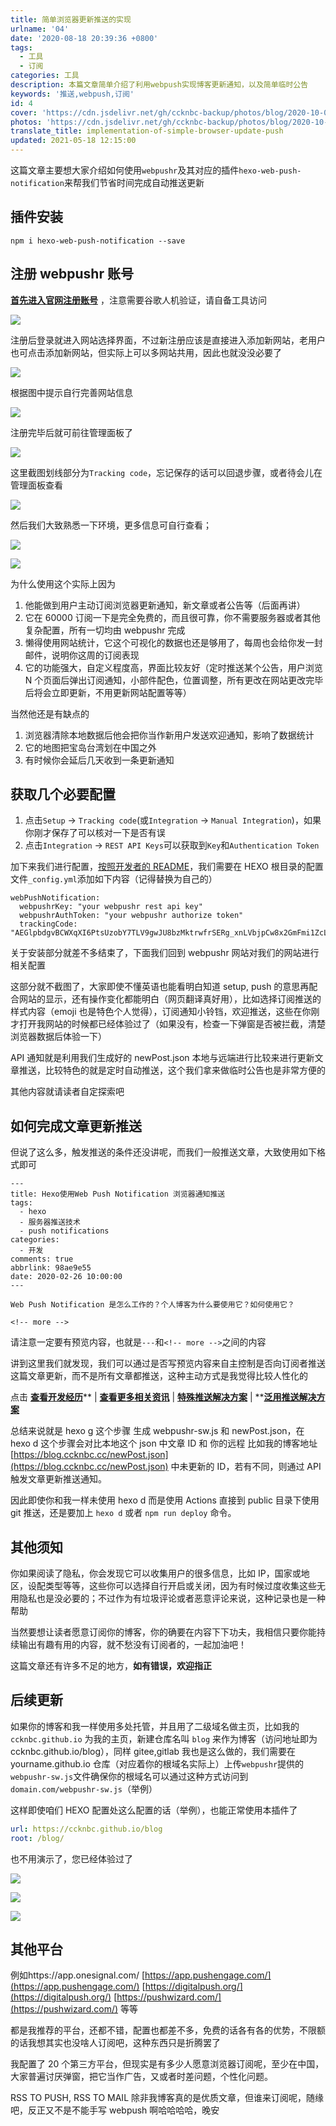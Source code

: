 ```yaml
---
title: 简单浏览器更新推送的实现
urlname: '04'
date: '2020-08-18 20:39:36 +0800'
tags:
  - 工具
  - 订阅
categories: 工具
description: 本篇文章简单介绍了利用webpush实现博客更新通知，以及简单临时公告
keywords: '推送,webpush,订阅'
id: 4
cover: 'https://cdn.jsdelivr.net/gh/ccknbc-backup/photos/blog/2020-10-05~10_40_11.webp'
photos: 'https://cdn.jsdelivr.net/gh/ccknbc-backup/photos/blog/2020-10-05~10_40_11.webp'
translate_title: implementation-of-simple-browser-update-push
updated: 2021-05-18 12:15:00
---
```


这篇文章主要想大家介绍如何使用`webpushr`及其对应的插件`hexo-web-push-notification`来帮我们节省时间完成自动推送更新

## 插件安装

```
npm i hexo-web-push-notification --save
```

## 注册 webpushr 账号

[**首先进入官网注册账号**](https://app.webpushr.com/) ，注意需要谷歌人机验证，请自备工具访问

![](https://cdn.jsdelivr.net/gh/ccknbc-backup/photos/blog/2020-10-15~17_18_02.webp#height=749&id=Ov5lE&originHeight=749&originWidth=614&originalType=binary&status=done&style=none&width=614)

注册后登录就进入网站选择界面，不过新注册应该是直接进入添加新网站，老用户也可点击添加新网站，但实际上可以多网站共用，因此也就没没必要了

![](https://cdn.jsdelivr.net/gh/ccknbc-backup/photos/blog/2020-10-15~17_18_24.webp#height=469&id=veepr&originHeight=469&originWidth=1022&originalType=binary&status=done&style=none&width=1022)

根据图中提示自行完善网站信息

![](https://cdn.jsdelivr.net/gh/ccknbc-backup/photos/blog/2020-10-15~17_18_36.webp#height=885&id=yFCBI&originHeight=885&originWidth=1170&originalType=binary&status=done&style=none&width=1170)

注册完毕后就可前往管理面板了

![](https://cdn.jsdelivr.net/gh/ccknbc-backup/photos/blog/2020-10-15~17_18_55.webp#height=742&id=wxLwq&originHeight=742&originWidth=1191&originalType=binary&status=done&style=none&width=1191)

这里截图划线部分为`Tracking code`，忘记保存的话可以回退步骤，或者待会儿在管理面板查看

![](https://cdn.jsdelivr.net/gh/ccknbc-backup/photos/blog/2020-10-15~17_19_06.webp#height=878&id=spq6G&originHeight=878&originWidth=1215&originalType=binary&status=done&style=none&width=1215)

然后我们大致熟悉一下环境，更多信息可自行查看；

![](https://cdn.jsdelivr.net/gh/ccknbc-backup/photos/blog/2020-10-15~17_19_18.webp#height=833&id=GRhFI&originHeight=833&originWidth=357&originalType=binary&status=done&style=none&width=357)

![](https://cdn.jsdelivr.net/gh/ccknbc-backup/photos/blog/2020-10-15~17_19_36.webp#height=2048&id=NEOOn&originHeight=2048&originWidth=1541&originalType=binary&status=done&style=none&width=1541)

为什么使用这个实际上因为

1. 他能做到用户主动订阅浏览器更新通知，新文章或者公告等（后面再讲）
2. 它在 60000 订阅一下是完全免费的，而且很可靠，你不需要服务器或者其他复杂配置，所有一切均由 webpushr 完成
3. 懒得使用网站统计，它这个可视化的数据也还是够用了，每周也会给你发一封邮件，说明你这周的订阅表现
4. 它的功能强大，自定义程度高，界面比较友好（定时推送某个公告，用户浏览 N 个页面后弹出订阅通知，小部件配色，位置调整，所有更改在网站更改完毕后将会立即更新，不用更新网站配置等等）

当然他还是有缺点的

1. 浏览器清除本地数据后他会把你当作新用户发送欢迎通知，影响了数据统计
2. 它的地图把宝岛台湾划在中国之外
3. 有时候你会延后几天收到一条更新通知

## 获取几个必要配置

1. 点击`Setup` -> `Tracking code`(或`Integration` -> `Manual Integration`)，如果你刚才保存了可以核对一下是否有误
2. 点击`Integration` -> `REST API Keys`可以获取到`Key`和`Authentication Token`

加下来我们进行配置，[按照开发者的 README](https://github.com/glazec/hexo-web-push-notification)，我们需要在 HEXO 根目录的配置文件`_config.yml`添加如下内容（记得替换为自己的）

```
webPushNotification:
  webpushrKey: "your webpushr rest api key"
  webpushrAuthToken: "your webpushr authorize token"
  trackingCode: "AEGlpbdgvBCWXqXI6PtsUzobY7TLV9gwJU8bzMktrwfrSERg_xnLVbjpCw8x2GmFmi1ZcLTz0ni6OnX5MAwoM88"
```

关于安装部分就差不多结束了，下面我们回到 webpushr 网站对我们的网站进行相关配置

这部分就不截图了，大家即使不懂英语也能看明白知道 setup, push 的意思再配合网站的显示，还有操作变化都能明白（网页翻译真好用），比如选择订阅推送的样式内容（emoji 也是特色个人觉得），订阅通知小铃铛，欢迎推送，这些在你刚才打开我网站的时候都已经体验过了（如果没有，检查一下弹窗是否被拦截，清楚浏览器数据后体验一下）

API 通知就是利用我们生成好的 newPost.json 本地与远端进行比较来进行更新文章推送，比较特色的就是定时自动推送，这个我们拿来做临时公告也是非常方便的

其他内容就请读者自定探索吧

## 如何完成文章更新推送

但说了这么多，触发推送的条件还没讲呢，而我们一般推送文章，大致使用如下格式即可

```
---
title: Hexo使用Web Push Notification 浏览器通知推送
tags:
  - hexo
  - 服务器推送技术
  - push notifications
categories:
  - 开发
comments: true
abbrlink: 98ae9e55
date: 2020-02-26 10:00:00
---

Web Push Notification 是怎么工作的？个人博客为什么要使用它？如何使用它？

<!-- more -->
```

请注意一定要有预览内容，也就是`---`和`<!-- more -->`之间的内容

讲到这里我们就发现，我们可以通过是否写预览内容来自主控制是否向订阅者推送这篇文章更新，而不是所有文章都推送，这种主动方式是我觉得比较人性化的

点击 [**查看开发经历**](https://www.inevitable.tech/posts/a1b574bb/)** | **[**查看更多相关资讯**](https://www.inevitable.tech/posts/98ae9e55/)** | **[**特殊推送解决方案**](https://www.inevitable.tech/posts/afd56cf2/)** | **[**泛用推送解决方案**](https://www.inevitable.tech/posts/a1b574bb/)

总结来说就是 hexo g 这个步骤 生成 webpushr-sw.js 和 newPost.json，在 hexo d 这个步骤会对比本地这个 json 中文章 ID 和 你的远程 比如我的博客地址 [https://blog.ccknbc.cc/newPost.json](https://blog.ccknbc.cc/newPost.json) 中未更新的 ID，若有不同，则通过 API 触发文章更新推送通知。
​

因此即使你和我一样未使用 hexo d 而是使用 Actions 直接到 public 目录下使用 git 推送，还是要加上 `hexo d` 或者 `npm run deploy` 命令。

## 其他须知

你如果阅读了隐私，你会发现它可以收集用户的很多信息，比如 IP，国家或地区，设配类型等等，这些你可以选择自行开启或关闭，因为有时候过度收集这些无用隐私也是没必要的；不过作为有垃圾评论或者恶意评论来说，这种记录也是一种帮助

当然要想让读者愿意订阅你的博客，你的确要在内容下下功夫，我相信只要你能持续输出有趣有用的内容，就不愁没有订阅者的，一起加油吧！

这篇文章还有许多不足的地方，**如有错误，欢迎指正**

## 后续更新

如果你的博客和我一样使用多处托管，并且用了二级域名做主页，比如我的 `ccknbc.github.io` 为我的主页，新建仓库名叫 `blog` 来作为博客（访问地址即为 ccknbc.github.io/blog），同样 gitee,gitlab 我也是这么做的，我们需要在 yourname.github.io 仓库（对应着你的根域名实际上）上传`webpushr`提供的`webpushr-sw.js`文件确保你的根域名可以通过这种方式访问到 `domain.com/webpushr-sw.js`（举例）

这样即使咱们 HEXO 配置处这么配置的话（举例），也能正常使用本插件了

```yaml
url: https://ccknbc.github.io/blog
root: /blog/
```

也不用演示了，您已经体验过了

![](https://cdn.jsdelivr.net/gh/ccknbc-backup/photos/blog/2020-10-15~16_50_48.webp#height=159&id=onSkg&originHeight=159&originWidth=272&originalType=binary&status=done&style=none&width=272)

![](https://cdn.jsdelivr.net/gh/ccknbc-backup/photos/blog/2020-10-15~16_54_12.webp#height=306&id=CT7wE&originHeight=306&originWidth=322&originalType=binary&status=done&style=none&width=322)

![](https://cdn.jsdelivr.net/gh/ccknbc-backup/photos/blog/2020-10-15~16_56_25.webp#height=1030&id=XmWcy&originHeight=1030&originWidth=1920&originalType=binary&status=done&style=none&width=1920)

## 其他平台

例如https://app.onesignal.com/ [https://app.pushengage.com/](https://app.pushengage.com/) [https://digitalpush.org/](https://digitalpush.org/) [https://pushwizard.com/](https://pushwizard.com/) 等等

都是我推荐的平台，还都不错，配置也都差不多，免费的话各有各的优势，不限额的话我想其实也没啥人订阅吧，这种东西只是折腾罢了

我配置了 20 个第三方平台，但现实是有多少人愿意浏览器订阅呢，至少在中国，大家普遍讨厌弹窗，把它当作广告，又或者时差问题，个性化问题。

RSS TO PUSH, RSS TO MAIL 除非我博客真的是优质文章，但谁来订阅呢，随缘吧，反正又不是不能手写 webpush 啊哈哈哈哈，晚安
